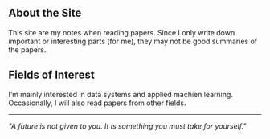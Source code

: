 ## About the Site

This site are my notes when reading papers. Since I only write down important or interesting parts (for me),  they may not be good summaries of the papers.

## Fields of Interest

I‘m mainly interested in data systems and applied machien learning.  
Occasionally, I will also read papers from other fields.

---

*"A future is not given to you. It is something you must take for yourself."*


